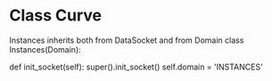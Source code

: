 
# Class Curve

Instances inherits both from DataSocket and from Domain
class Instances(Domain):

  def init_socket(self):
    super().init_socket()
    self.domain = 'INSTANCES'
    
    
    
